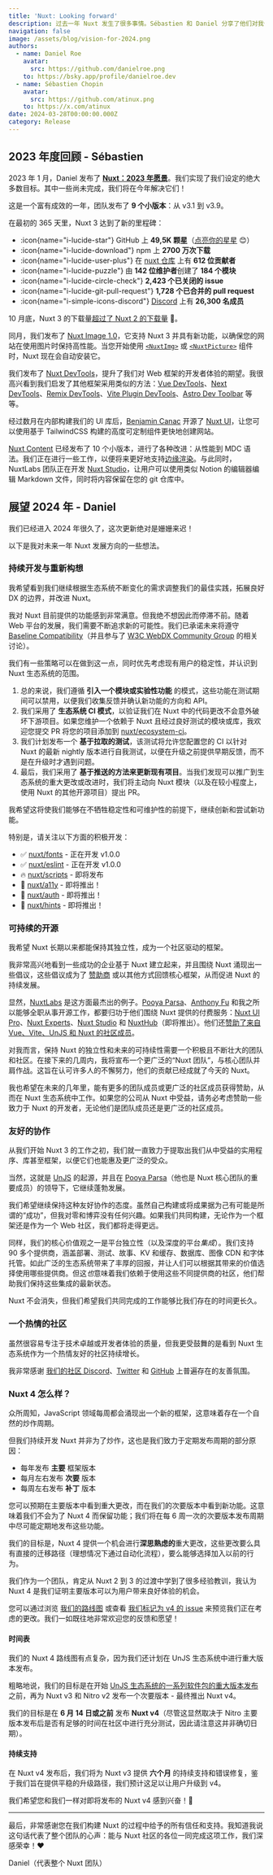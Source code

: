 ```yaml
---
title: 'Nuxt: Looking forward'
description: 过去一年 Nuxt 发生了很多事情。Sébastien 和 Daniel 分享了他们对我们所取得成就以及未来发展方向的看法。
navigation: false
image: /assets/blog/vision-for-2024.png
authors:
  - name: Daniel Roe
    avatar:
      src: https://github.com/danielroe.png
    to: https://bsky.app/profile/danielroe.dev
  - name: Sébastien Chopin
    avatar:
      src: https://github.com/atinux.png
    to: https://x.com/atinux
date: 2024-03-28T00:00:00.000Z
category: Release
---
```


## 2023 年度回顾 - Sébastien

2023 年 1 月，Daniel 发布了 [**Nuxt：2023 年愿景**](https://www.google.com/search?q=/blog/vision-2023)。我们实现了我们设定的绝大多数目标。其中一些尚未完成，我们将在今年解决它们！

这是一个富有成效的一年，团队发布了 **9 个小版本**：从 v3.1 到 v3.9。

在最初的 365 天里，Nuxt 3 达到了新的里程碑：

- :icon{name="i-lucide-star"} GitHub 上 **49,5K 颗星**（[点亮你的星星](https://github.com/nuxt/nuxt) 😊）
- :icon{name="i-lucide-download"} npm 上 **2700 万次下载**
- :icon{name="i-lucide-user-plus"} 在 [nuxt 仓库](https://github.com/nuxt/nuxt) 上有 **612 位贡献者**
- :icon{name="i-lucide-puzzle"} 由 **142 位维护者**创建了 **184 个模块**
- :icon{name="i-lucide-circle-check"} **2,423 个已关闭的 issue**
- :icon{name="i-lucide-git-pull-request"} **1,728 个已合并的 pull request**
- :icon{name="i-simple-icons-discord"} [Discord](https://chat.nuxt.dev) 上有 **26,300 名成员**

10 月底，Nuxt 3 的下载量[超过了 Nuxt 2 的下载量](https://x.com/Atinux/status/1731980841142669379) 🚀。

同月，我们发布了 [Nuxt Image 1.0](https://image.nuxt.com)，它支持 Nuxt 3 并具有新功能，以确保您的网站在使用图片时保持高性能。当您开始使用 [`<NuxtImg>`](https://www.google.com/search?q=/docs/api/components/nuxt-img) 或 [`<NuxtPicture>`](https://www.google.com/search?q=/docs/api/components/nuxt-picture) 组件时，Nuxt 现在会自动安装它。

我们发布了 [Nuxt DevTools](https://www.google.com/search?q=/blog/nuxt-devtools-v1-0)，提升了我们对 Web 框架的开发者体验的期望。我很高兴看到我们启发了其他框架采用类似的方法：[Vue DevTools](https://x.com/vuejs/status/1741032977919053865)、[Next DevTools](https://x.com/xinyao27/status/1741447261132145133)、[Remix DevTools](https://x.com/AlemTuzlak59192/status/1741903214860009539)、[Vite Plugin DevTools](https://github.com/pheno-agency/vite-plugin-devtools)、[Astro Dev Toolbar](https://x.com/n_moore/status/1732164645778071888) 等等。

经过数月在内部构建我们的 UI 库后，[Benjamin Canac](https://github.com/benjamincanac) 开源了 [Nuxt UI](https://ui.nuxt.com)，让您可以使用基于 TailwindCSS 构建的高度可定制组件更快地创建网站。

[Nuxt Content](http://content.nuxt.com) 已经发布了 10 个小版本，进行了各种改进：从性能到 MDC 语法。我们正在进行一些工作，以便将来更好地支持[边缘渲染](https://nuxt.com/blog/nuxt-on-the-edge)。与此同时，NuxtLabs 团队正在开发 [Nuxt Studio](https://nuxt.studio)，让用户可以使用类似 Notion 的编辑器编辑 Markdown 文件，同时将内容保留在您的 git 仓库中。

## 展望 2024 年 - Daniel

我们已经进入 2024 年很久了，这次更新绝对是姗姗来迟！

以下是我对未来一年 Nuxt 发展方向的一些想法。

### 持续开发与重新构想

我希望看到我们继续根据生态系统不断变化的需求调整我们的最佳实践，拓展良好 DX 的边界，并改进 Nuxt。

我对 Nuxt 目前提供的功能感到非常满意。但我绝不想因此而停滞不前。随着 Web 平台的发展，我们需要不断追求新的可能性。我们已承诺未来将遵守 [Baseline Compatibility](https://developer.mozilla.org/en-US/docs/Glossary/Baseline/Compatibility)（并且参与了 [W3C WebDX Community Group](https://github.com/web-platform-dx/web-features) 的相关讨论）。

我们有一些策略可以在做到这一点，同时优先考虑现有用户的稳定性，并认识到 Nuxt 生态系统的范围。

1. 总的来说，我们遵循 **引入一个模块或实验性功能** 的模式，这些功能在测试期间可以禁用，以便我们收集反馈并确认新功能的方向和 API。
2. 我们采用了 **生态系统 CI 模式**，以验证我们在 Nuxt 中的代码更改不会意外破坏下游项目。如果您维护一个依赖于 Nuxt 且经过良好测试的模块或库，我欢迎您提交 PR 将您的项目添加到 [nuxt/ecosystem-ci](https://github.com/nuxt/ecosystem-ci)。
3. 我们计划发布一个 **基于拉取的测试**，该测试将允许您配置您的 CI 以针对 Nuxt 的最新 nightly 版本进行自我测试，以便在升级之前提供早期反馈，而不是在升级时才遇到问题。
4. 最后，我们采用了 **基于推送的方法来更新现有项目**。当我们发现可以推广到生态系统的重大更改或改进时，我们将主动向 Nuxt 模块（以及在较小程度上，使用 Nuxt 的其他开源项目）提出 PR。

我希望这将使我们能够在不牺牲稳定性和可维护性的前提下，继续创新和尝试新功能。

特别是，请关注以下方面的积极开发：

- ✅ [nuxt/fonts](https://github.com/nuxt/fonts) - 正在开发 v1.0.0
- ✅ [nuxt/eslint](https://github.com/nuxt/eslint) - 正在开发 v1.0.0
- 🔥 [nuxt/scripts](https://github.com/nuxt/scripts) - 即将发布
- 🚧 [nuxt/a11y](https://github.com/nuxt/a11y) - 即将推出！
- 🚧 [nuxt/auth](https://github.com/nuxt/auth) - 即将推出！
- 🚧 [nuxt/hints](https://github.com/nuxt/hints) - 即将推出！

### 可持续的开源

我希望 Nuxt 长期以来都能保持其独立性，成为一个社区驱动的框架。

我非常高兴地看到一些成功的企业基于 Nuxt 建立起来，并且围绕 Nuxt 涌现出一些倡议，这些倡议成为了 [赞助商](https://nuxt.com/enterprise/sponsors) 或以其他方式回馈核心框架，从而促进 Nuxt 的持续发展。

显然，[NuxtLabs](https://nuxtlabs.com) 是这方面最杰出的例子。[Pooya Parsa](https://github.com/pi0)、[Anthony Fu](https://github.com/antfu) 和我之所以能够全职从事开源工作，都要归功于他们围绕 Nuxt 提供的付费服务：[Nuxt UI Pro](https://ui.nuxt.com/pro/getting-started)、[Nuxt Experts](https://nuxt.com/enterprise/support)、[Nuxt Studio](https://nuxt.studio/) 和 [NuxtHub](https://hub.nuxt.com/)（即将推出）。他们还[赞助了来自 Vue、Vite、UnJS 和 Nuxt 的社区成员](https://github.com/orgs/nuxtlabs/sponsoring)。

对我而言，保持 Nuxt 的独立性和未来的可持续性需要一个积极且不断壮大的团队和社区。在接下来的几周内，我将宣布一个更广泛的“Nuxt 团队”，与核心团队并肩作战。这旨在认可许多人的不懈努力，他们的贡献已经成就了今天的 Nuxt。

我也希望在未来的几年里，能有更多的团队成员或更广泛的社区成员获得赞助，从而在 Nuxt 生态系统中工作。如果您的公司从 Nuxt 中受益，请务必考虑赞助一些致力于 Nuxt 的开发者，无论他们是团队成员还是更广泛的社区成员。

### 友好的协作

从我们开始 Nuxt 3 的工作之初，我们就一直致力于提取出我们从中受益的实用程序、库甚至框架，以便它们也能惠及更广泛的受众。

当然，这就是 [UnJS](https://unjs.io/) 的起源，并且在 [Pooya Parsa](https://github.com/pi0)（他也是 Nuxt 核心团队的重要成员）的领导下，它继续蓬勃发展。

我们希望继续保持这种友好协作的态度。虽然自己构建或将成果据为己有可能是所谓的“成功”，但我对零和博弈没有任何兴趣。如果我们共同构建，无论作为一个框架还是作为一个 Web 社区，我们都将走得更远。

同样，我们的核心价值观之一是平台独立性（以及深度的平台*集成*）。我们支持 90 多个提供商，涵盖部署、测试、故事、KV 和缓存、数据库、图像 CDN 和字体托管。如此广泛的生态系统带来了丰厚的回报，并让人们可以根据其带来的价值选择使用哪些提供商。但这*也*意味着我们依赖于使用这些不同提供商的社区，他们帮助我们保持这些集成的最新状态。

Nuxt 不会消失，但我们希望我们共同完成的工作能够比我们存在的时间更长久。

### 一个热情的社区

虽然很容易专注于技术卓越或开发者体验的质量，但我更受鼓舞的是看到 Nuxt 生态系统作为一个热情友好的社区持续增长。

我非常感谢 [我们的社区 Discord](https://chat.nuxt.dev)、[Twitter](https://x.com/nuxt_js) 和 [GitHub](https://github.com/nuxt/nuxt) 上普遍存在的友善氛围。

### Nuxt 4 怎么样？

众所周知，JavaScript 领域每周都会涌现出一个新的框架，这意味着存在一个自然的炒作周期。

但我们持续开发 Nuxt 并非为了炒作，这也是我们致力于定期发布周期的部分原因：

- 每年发布 **主要** 框架版本
- 每月左右发布 **次要** 版本
- 每周左右发布 **补丁** 版本

您可以预期在主要版本中看到重大更改，而在我们的次要版本中看到新功能。这意味着我们不会为了 Nuxt 4 而保留功能；我们将在每 6 周一次的次要版本发布周期中尽可能定期地发布这些功能。

我们的目标是，Nuxt 4 提供一个机会进行**深思熟虑的**重大更改，这些更改要么具有直接的迁移路径（理想情况下通过自动化流程），要么能够选择加入以前的行为。

我们作为一个团队，肯定从 Nuxt 2 到 3 的过渡中学到了很多经验教训，我认为 Nuxt 4 是我们证明主要版本可以为用户带来良好体验的机会。

您可以通过浏览 [我们的路线图](https://github.com/orgs/nuxt/projects/8/views/4) 或查看 [我们标记为 v4 的 issue](https://www.google.com/search?q=https://github.com/nuxt/nuxt/issues%3Fq%3Dis%253Aissue%2Blabel%253A4.x) 来预览我们正在考虑的更改。我们一如既往地非常欢迎您的反馈和愿望！

#### 时间表

我们的 Nuxt 4 路线图有点复杂，因为我们还计划在 UnJS 生态系统中进行重大版本发布。

粗略地说，我们的目标是在开始 [UnJS 生态系统的一系列软件包的重大版本发布](https://github.com/unjs/community/discussions/4) 之前，再为 Nuxt v3 和 Nitro v2 发布一个次要版本 - 最终推出 Nuxt v4。

我们的目标是在 **6 月 14 日或之前** 发布 **Nuxt v4**（尽管这显然取决于 Nitro 主要版本发布后是否有足够的时间在社区中进行充分测试，因此请注意这并非确切日期）。

#### 持续支持

在 Nuxt v4 发布后，我们将为 Nuxt v3 提供 **六个月** 的持续支持和错误修复，鉴于我们旨在提供平稳的升级路径，我们预计这足以让用户升级到 v4。

我们希望您和我们一样对即将发布的 Nuxt v4 感到兴奋！🎉

-----

最后，非常感谢您在我们构建 Nuxt 的过程中给予的所有信任和支持。我知道我说这句话代表了整个团队的心声：能与 Nuxt 社区的各位一同完成这项工作，我们深感荣幸！❤️

Daniel（代表整个 Nuxt 团队）

